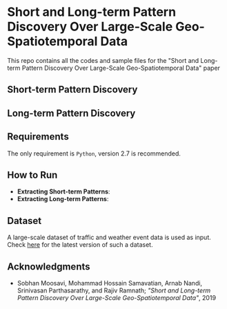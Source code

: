 # Short and Long-term Pattern Discovery Over Large-Scale Geo-Spatiotemporal Data
This repo contains all the codes and sample files for the "Short and Long-term Pattern Discovery Over Large-Scale Geo-Spatiotemporal Data" paper 


## Short-term Pattern Discovery


## Long-term Pattern Discovery


## Requirements 
The only requirement is ```Python```, version 2.7 is recommended. 

## How to Run
* __Extracting Short-term Patterns__:
* __Extracting Long-term Patterns__:

## Dataset
A large-scale dataset of traffic and weather event data is used as input. Check [here](https://sobhan-moosavi.github.io/datasets/2019_traffic_weather_events) for the latest version of such a dataset.  

## Acknowledgments 
* Sobhan Moosavi, Mohammad Hossain Samavatian, Arnab Nandi, Srinivasan Parthasarathy, and Rajiv Ramnath; _"Short and Long-term Pattern Discovery Over Large-Scale Geo-Spatiotemporal Data"_, 2019
